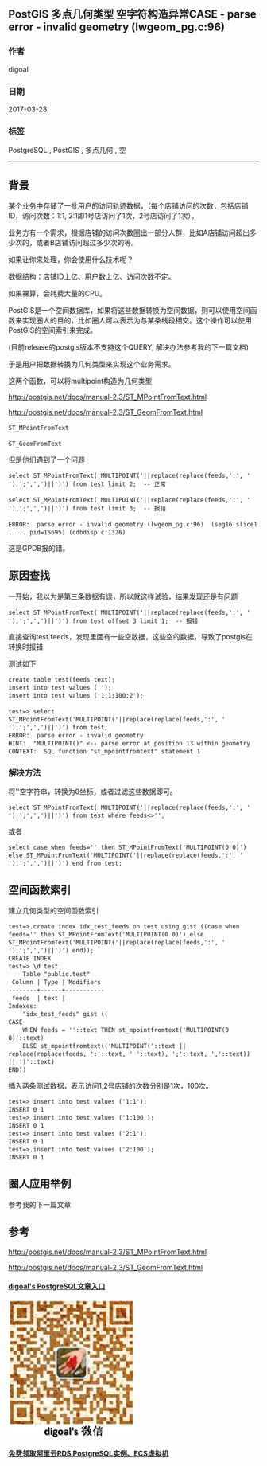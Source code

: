 ## PostGIS 多点几何类型 空字符构造异常CASE - parse error - invalid geometry (lwgeom_pg.c:96) 
                                                                      
### 作者                                                                                                                   
digoal                                                                 
                                                                        
### 日期                                                                   
2017-03-28                                                                  
                                                                    
### 标签                                                                 
PostgreSQL , PostGIS , 多点几何 , 空              
                                                                      
----                                                                
                                                                         
## 背景        
某个业务中存储了一批用户的访问轨迹数据，（每个店铺访问的次数，包括店铺ID，访问次数：1:1, 2:1即1号店访问了1次，2号店访问了1次）。  
  
业务方有一个需求，根据店铺的访问次数圈出一部分人群，比如A店铺访问超出多少次的，或者B店铺访问超过多少次的等。  
  
如果让你来处理，你会使用什么技术呢？  
  
数据结构：店铺ID上亿、用户数上亿、访问次数不定。  
  
如果裸算，会耗费大量的CPU。  
  
PostGIS是一个空间数据库，如果将这些数据转换为空间数据，则可以使用空间函数来实现圈人的目的，比如圈人可以表示为与某条线段相交。这个操作可以使用PostGIS的空间索引来完成。  
  
(目前release的postgis版本不支持这个QUERY, 解决办法参考我的下一篇文档)  
  
于是用户把数据转换为几何类型来实现这个业务需求。  
  
这两个函数，可以将multipoint构造为几何类型  
  
http://postgis.net/docs/manual-2.3/ST_MPointFromText.html  
  
http://postgis.net/docs/manual-2.3/ST_GeomFromText.html  
  
```  
ST_MPointFromText  
  
ST_GeomFromText   
```  
  
但是他们遇到了一个问题  
  
```  
select ST_MPointFromText('MULTIPOINT('||replace(replace(feeds,':', ' '),';',',')||')') from test limit 2;  -- 正常  
  
select ST_MPointFromText('MULTIPOINT('||replace(replace(feeds,':', ' '),';',',')||')') from test limit 3;  -- 报错  
  
ERROR:  parse error - invalid geometry (lwgeom_pg.c:96)  (seg16 slice1 ..... pid=15695) (cdbdisp.c:1326)  
```  
  
这是GPDB报的错。  
  
## 原因查找  
一开始，我以为是第三条数据有误，所以就这样试验，结果发现还是有问题  
  
```  
select ST_MPointFromText('MULTIPOINT('||replace(replace(feeds,':', ' '),';',',')||')') from test offset 3 limit 1;  -- 报错  
```  
  
直接查询test.feeds，发现里面有一些空数据，这些空的数据，导致了postgis在转换时报错.  
  
测试如下  
  
```  
create table test(feeds text);  
insert into test values ('');  
insert into test values ('1:1;100:2');  
  
test=> select ST_MPointFromText('MULTIPOINT('||replace(replace(feeds,':', ' '),';',',')||')') from test;  
ERROR:  parse error - invalid geometry  
HINT:  "MULTIPOINT()" <-- parse error at position 13 within geometry  
CONTEXT:  SQL function "st_mpointfromtext" statement 1  
```  
  
### 解决方法  
将''空字符串，转换为0坐标，或者过滤这些数据即可。  
  
```  
select ST_MPointFromText('MULTIPOINT('||replace(replace(feeds,':', ' '),';',',')||')') from test where feeds<>'';  
```  
  
或者  
  
```  
select case when feeds='' then ST_MPointFromText('MULTIPOINT(0 0)') else ST_MPointFromText('MULTIPOINT('||replace(replace(feeds,':', ' '),';',',')||')') end from test;  
```  
  
## 空间函数索引  
建立几何类型的空间函数索引  
  
```  
test=> create index idx_test_feeds on test using gist ((case when feeds='' then ST_MPointFromText('MULTIPOINT(0 0)') else ST_MPointFromText('MULTIPOINT('||replace(replace(feeds,':', ' '),';',',')||')') end));  
CREATE INDEX  
test=> \d test  
    Table "public.test"  
 Column | Type | Modifiers   
--------+------+-----------  
 feeds  | text |   
Indexes:  
    "idx_test_feeds" gist ((  
CASE  
    WHEN feeds = ''::text THEN st_mpointfromtext('MULTIPOINT(0 0)'::text)  
    ELSE st_mpointfromtext(('MULTIPOINT('::text || replace(replace(feeds, ':'::text, ' '::text), ';'::text, ','::text)) || ')'::text)  
END))  
```  
  
插入两条测试数据，表示访问1,2号店铺的次数分别是1次，100次。  
  
```  
test=> insert into test values ('1:1');  
INSERT 0 1  
test=> insert into test values ('1:100');  
INSERT 0 1  
test=> insert into test values ('2:1');  
INSERT 0 1  
test=> insert into test values ('2:100');  
INSERT 0 1  
```  
  
## 圈人应用举例  
参考我的下一篇文章  
  
## 参考  
http://postgis.net/docs/manual-2.3/ST_MPointFromText.html  
  
http://postgis.net/docs/manual-2.3/ST_GeomFromText.html  
  
  
  
  
  
  
  
  
  
  
  
  
  
  
  
#### [digoal's PostgreSQL文章入口](https://github.com/digoal/blog/blob/master/README.md "22709685feb7cab07d30f30387f0a9ae")
  
  
![digoal's weixin](../pic/digoal_weixin.jpg "f7ad92eeba24523fd47a6e1a0e691b59")
  
  
  
  
  
  
  
  
#### [免费领取阿里云RDS PostgreSQL实例、ECS虚拟机](https://www.aliyun.com/database/postgresqlactivity "57258f76c37864c6e6d23383d05714ea")
  
